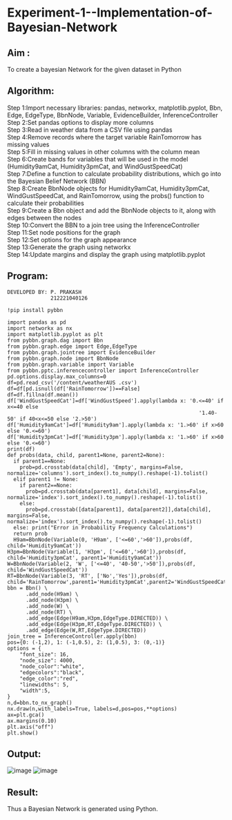 # Experiment-1--Implementation-of-Bayesian-Network

## Aim :
To create a bayesian Network for the given dataset in Python
## Algorithm:
Step 1:Import necessary libraries: pandas, networkx, matplotlib.pyplot, Bbn, Edge, EdgeType, BbnNode, Variable, EvidenceBuilder, InferenceController<br/>
Step 2:Set pandas options to display more columns<br/>
Step 3:Read in weather data from a CSV file using pandas<br/>
Step 4:Remove records where the target variable RainTomorrow has missing values<br/>
Step 5:Fill in missing values in other columns with the column mean<br/>
Step 6:Create bands for variables that will be used in the model (Humidity9amCat, Humidity3pmCat, and WindGustSpeedCat)<br/>
Step 7:Define a function to calculate probability distributions, which go into the Bayesian Belief Network (BBN)<br/>
Step 8:Create BbnNode objects for Humidity9amCat, Humidity3pmCat, WindGustSpeedCat, and RainTomorrow, using the probs() function to calculate their probabilities<br/>
Step 9:Create a Bbn object and add the BbnNode objects to it, along with edges between the nodes<br/>
Step 10:Convert the BBN to a join tree using the InferenceController<br/>
Step 11:Set node positions for the graph<br/>
Step 12:Set options for the graph appearance<br/>
Step 13:Generate the graph using networkx<br/>
Step 14:Update margins and display the graph using matplotlib.pyplot<br/>

## Program:
```
DEVELOPED BY: P. PRAKASH
              212221040126
```
```
!pip install pybbn

import pandas as pd
import networkx as nx
import matplotlib.pyplot as plt
from pybbn.graph.dag import Bbn
from pybbn.graph.edge import Edge,EdgeType
from pybbn.graph.jointree import EvidenceBuilder
from pybbn.graph.node import BbnNode
from pybbn.graph.variable import Variable
from pybbn.pptc.inferencecontroller import InferenceController
pd.options.display.max_columns=0
df=pd.read_csv('/content/weatherAUS .csv')
df=df[pd.isnull(df['RainTomorrow'])==False]
df=df.fillna(df.mean())
df['WindGustSpeedCat']=df['WindGustSpeed'].apply(lambda x: '0.<=40' if x<=40 else
                                                              '1.40-50' if 40<x<=50 else '2.>50')
df['Humidity9amCat']=df['Humidity9am'].apply(lambda x: '1.>60' if x>60 else '0.<=60')
df['Humidity3pmCat']=df['Humidity3pm'].apply(lambda x: '1.>60' if x>60 else '0.<=60')
print(df)
def probs(data, child, parent1=None, parent2=None):
  if parent1==None:
    prob=pd.crosstab(data[child], 'Empty', margins=False, normalize='columns').sort_index().to_numpy().reshape(-1).tolist()
  elif parent1 != None:
    if parent2==None:
      prob=pd.crosstab(data[parent1], data[child], margins=False, normalize='index').sort_index().to_numpy().reshape(-1).tolist()
    else:
      prob=pd.crosstab([data[parent1], data[parent2]],data[child], margins=False, normalize='index').sort_index().to_numpy().reshape(-1).tolist()
  else: print("Error in Probability Frequency Calculations")
  return prob
  H9am=BbnNode(Variable(0, 'H9am', ['<=60','>60']),probs(df, child='Humidity9amCat'))
H3pm=BbnNode(Variable(1, 'H3pm', ['<=60','>60']),probs(df, child='Humidity3pmCat', parent1='Humidity9amCat'))
W=BbnNode(Variable(2, 'W', ['<=40', '40-50','>50']),probs(df, child='WindGustSpeedCat'))
RT=BbnNode(Variable(3, 'RT', ['No','Yes']),probs(df, child='RainTomorrow',parent1='Humidity3pmCat',parent2='WindGustSpeedCat'))
bbn = Bbn() \
      .add_node(H9am) \
      .add_node(H3pm) \
      .add_node(W) \
      .add_node(RT) \
      .add_edge(Edge(H9am,H3pm,EdgeType.DIRECTED)) \
      .add_edge(Edge(H3pm,RT,EdgeType.DIRECTED)) \
      .add_edge(Edge(W,RT,EdgeType.DIRECTED)) 
join_tree = InferenceController.apply(bbn)
pos={0: (-1,2), 1: (-1,0.5), 2: (1,0.5), 3: (0,-1)}
options = {
    "font_size": 16,
    "node_size": 4000,
    "node_color":"white",
    "edgecolors":"black",
    "edge_color":"red",
    "linewidths": 5,
    "width":5,
}
n,d=bbn.to_nx_graph()
nx.draw(n,with_labels=True, labels=d,pos=pos,**options)
ax=plt.gca()
ax.margins(0.10)
plt.axis("off")
plt.show()
```

## Output:
![image](https://github.com/amurthavaahininagarajan/Bayesian-Network/assets/118679102/033201ea-c10e-41d9-8b9d-4d4b74e63acc)
![image](https://github.com/amurthavaahininagarajan/Bayesian-Network/assets/118679102/c64a5fc2-fdc2-494b-9e8f-4d91e0f9a258)

## Result:
   Thus a Bayesian Network is generated using Python.
